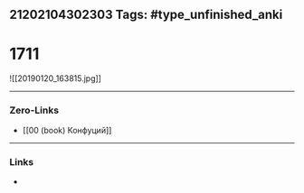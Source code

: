 21202104302303
Tags: #type_unfinished_anki
---
# 1711

![[20190120_163815.jpg]]

---
### Zero-Links
- [[00 (book) Конфуций]]
---
### Links
-